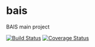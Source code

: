 # bais
BAIS main project

[![Build Status](https://travis-ci.org/botswana-harvard/bais.svg?branch=develop)](https://travis-ci.org/botswana-harvard/bais) [![Coverage Status](https://coveralls.io/repos/github/botswana-harvard/bais/badge.svg?branch=develop)](https://coveralls.io/github/botswana-harvard/bais?branch=develop)

